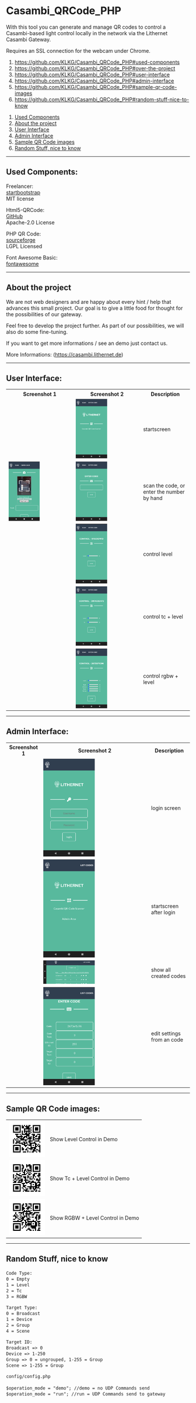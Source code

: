 # Casambi_QRCode_PHP

With this tool you can generate and manage QR codes to control a Casambi-based light control locally in the network via the Lithernet Casambi Gateway.

Requires an SSL connection for the webcam under Chrome.

1) https://github.com/KLKG/Casambi_QRCode_PHP#used-components
2) https://github.com/KLKG/Casambi_QRCode_PHP#over-the-project
3) https://github.com/KLKG/Casambi_QRCode_PHP#user-interface
4) https://github.com/KLKG/Casambi_QRCode_PHP#admin-interface
5) https://github.com/KLKG/Casambi_QRCode_PHP#sample-qr-code-images
6) https://github.com/KLKG/Casambi_QRCode_PHP#random-stuff-nice-to-know

1. [Used Components](#used-components)
2. [About the project](#about-the-project)
3. [User Interface](#user-interface)
4. [Admin Interface](#admin-interface)
5. [Sample QR Code images](#sample-qr-code-images)
6. [Random Stuff, nice to know](#random-stuff-nice-to-know)

--------------------------------------------------------------------------------------

## Used Components:

Freelancer:<br/>
[startbootstrap](http://startbootstrap.com)<br/>
MIT license

Html5-QRCode:<br/>
[GitHub](https://github.com/mebjas/html5-qrcode)<br/>
Apache-2.0 License

PHP QR Code:<br/>
[sourceforge](http://phpqrcode.sourceforge.net/)<br/>
LGPL Licensed

Font Awesome Basic:<br/>
[fontawesome](https://fontawesome.com/)<br/>

--------------------------------------------------------------------------------------

## About the project

We are not web designers and are happy about every hint / help that advances this small project.
Our goal is to give a little food for thought for the possibilities of our gateway.

Feel free to develop the project further. As part of our possibilities, we will also do some fine-tuning.

If you want to get more informations / see an demo just contact us. 

More Informations: (https://casambi.lithernet.de)

--------------------------------------------------------------------------------------

## User Interface:

<table>
<tr>
<th>Screenshot 1</th>
<th>Screenshot 2</td>
<th>Description</th>
</tr>
<tr>
<tr>
<td>&nbsp;</td>
<td><img src="sample_images/1_startscreen.png" style="width: 50%; height: 50%"></td>
<td>startscreen</td>
</tr>
<tr>
<td><img src="sample_images/2_1_scan.png" style="width: 50%; height: 50%"></td>
<td><img src="sample_images/2_2_enter.png" style="width: 50%; height: 50%"></td>
<td>scan the code, or enter the number by hand</td>
</tr>
<tr>
<td>&nbsp;</td>
<td><img src="sample_images/3_1_level.png" style="width: 50%; height: 50%"></td>
<td>control level</td>
</tr>
<tr>
<td>&nbsp;</td>
<td><img src="sample_images/3_2_tc.png" style="width: 50%; height: 50%"></td>
<td>control tc + level</td>
</tr>
<tr>
<td>&nbsp;</td>
<td><img src="sample_images/3_3_rgbw.png" style="width: 50%; height: 50%"></td>
<td>control rgbw + level</td>
</tr>
</table>

--------------------------------------------------------------------------------------

## Admin Interface:

<table>
<tr>
<th>Screenshot 1</th>
<th>Screenshot 2</td>
<th>Description</th>
</tr>
<tr>
<td>&nbsp;</td>
<td><img src="sample_images/4_admin_login.png" style="width: 50%; height: 50%"></td>
<td>login screen</td>
</tr>
<tr>
<td>&nbsp;</td>
<td><img src="sample_images/5_admin_start.png" style="width: 50%; height: 50%"></td>
<td>startscreen after login</td>
</tr>
<tr>
<td>&nbsp;</td>
<td><img src="sample_images/6_admin_list.png" style="width: 50%; height: 50%"></td>
<td>show all created codes</td>
</tr>
<tr>
<td>&nbsp;</td>
<td><img src="sample_images/7_admin_edit.png" style="width: 50%; height: 50%"></td>
<td>edit settings from an code</td>
</tr>
</table>

--------------------------------------------------------------------------------------

## Sample QR Code images:

<table>
<tr>
<td><img src="sample_images/9115e1d7fd.png"></td>
<td>Show Level Control in Demo</td>
</tr>
<tr>
<td><img src="sample_images/d1fac824f2.png"></td>
<td>Show Tc + Level Control in Demo</td>
</tr>
<tr>
<td><img src="sample_images/2673ef1c96.png"></td>
<td>Show RGBW + Level Control in Demo</td>
</tr>
</table>

--------------------------------------------------------------------------------------

## Random Stuff, nice to know

```
Code Type:
0 = Empty
1 = Level
2 = Tc
3 = RGBW
```
```
Target Type:
0 = Broadcast
1 = Device
2 = Group
4 = Scene
```
```
Target ID:
Broadcast => 0
Device => 1-250
Group => 0 = ungrouped, 1-255 = Group
Scene => 1-255 = Group
```

```
config/config.php

$operation_mode = "demo"; //demo = no UDP Commands send
$operation_mode = "run"; //run = UDP Commands send to gateway
```